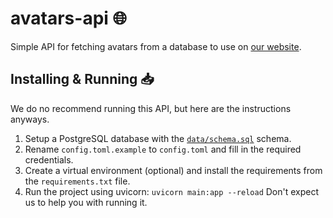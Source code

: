 # avatars-api 🌐
Simple API for fetching avatars from a database to use on [our website](https://github.com/rustbyte-solutions/rustbyte-website).

## Installing & Running 📥
We do no recommend running this API, but here are the instructions anyways.
1. Setup a PostgreSQL database with the [`data/schema.sql`](https://github.com/rustbyte-solutions/avatars-api/data/schema.sql) schema.
2. Rename `config.toml.example` to `config.toml` and fill in the required credentials.
3. Create a virtual environment (optional) and install the requirements from the `requirements.txt` file.
4. Run the project using uvicorn: `uvicorn main:app --reload`
Don't expect us to help you with running it.